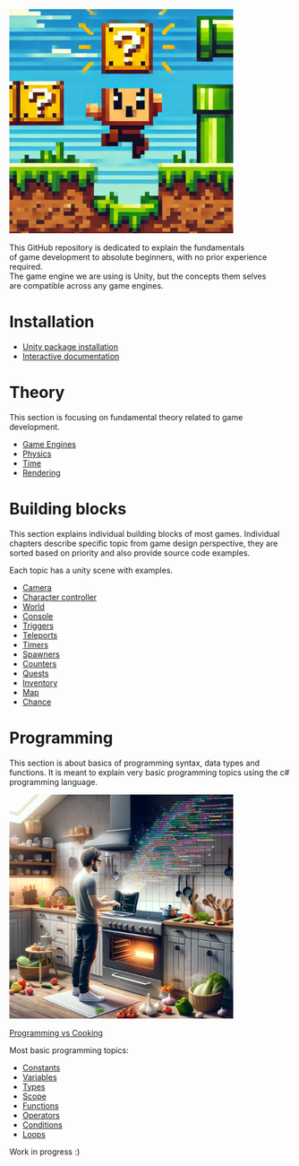 
<img src="Documentation~/img/building_blocks_intro.webp" alt="game dev building blocks" height="400"/>

This GitHub repository is dedicated to explain the fundamentals   
of game development to absolute beginners, with no prior experience required.   
The game engine we are using is Unity, but the concepts them selves  
are compatible across any game engines.

# Installation

- [Unity package installation](Documentation/installation/unity_upm_installation.md)
- [Interactive documentation](Documentation/installation/unity_interactive_documentation.md)

# Theory

This section is focusing on fundamental theory
related to game development.

- [Game Engines](Documentation/game_dev/theory/game_engines.md)
- [Physics](Documentation/game_dev/theory/physics.md)
- [Time](Documentation/game_dev/theory/time.md)
- [Rendering](Documentation/game_dev/theory/rendering.md)

# Building blocks

This section explains individual building blocks of most games.
Individual chapters describe specific topic from game design perspective,
they are sorted based on priority and also provide source code examples.

Each topic has a unity scene with examples.

- [Camera](Documentation/game_dev/building_blocks/camera.md)
- [Character controller](Documentation/game_dev/building_blocks/character_controller.md)
- [World](Documentation/game_dev/building_blocks/world.md)
- [Console](Documentation/game_dev/building_blocks/console.md)
- [Triggers](Documentation/game_dev/building_blocks/triggers.md)
- [Teleports](Documentation/game_dev/building_blocks/teleports.md)
- [Timers](Documentation/game_dev/building_blocks/timers.md)
- [Spawners](Documentation/game_dev/building_blocks/spawners.md)
- [Counters](Documentation/game_dev/building_blocks/counters.md)
- [Quests](Documentation/game_dev/building_blocks/quests.md)
- [Inventory](Documentation/game_dev/building_blocks/inventory.md)
- [Map](Documentation/game_dev/building_blocks/map.md)
- [Chance](Documentation/game_dev/building_blocks/chance.md)

# Programming

This section is about basics of programming syntax, data types and functions.
It is meant to explain very basic programming topics using the c# programming language.

<img src="Documentation~/img/programming_vs_cooking.webp" alt="programming vs cooking" height="400"/>

[Programming vs Cooking](Documentation/csharp/programming_vs_cooking.md)

Most basic programming topics:

- [Constants](Documentation/csharp/constants.md)
- [Variables](Documentation/csharp/variables.md)
- [Types](Documentation/csharp/types.md)
- [Scope](Documentation/csharp/scope.md)
- [Functions](Documentation/csharp/functions.md)
- [Operators](Documentation/csharp/operators.md)
- [Conditions](Documentation/csharp/conditions.md)
- [Loops](Documentation/csharp/loops.md)

Work in progress :)